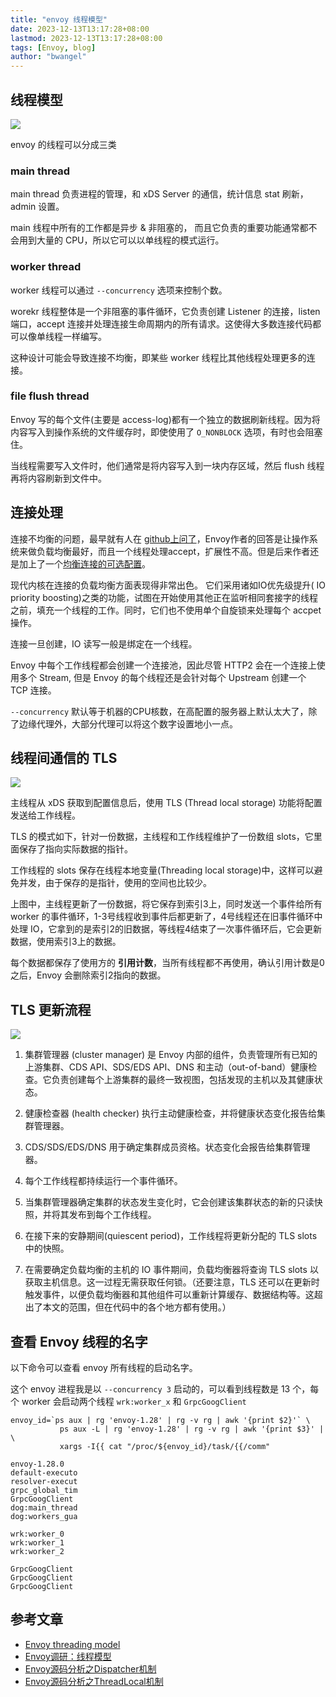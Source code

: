 ```yaml
---
title: "envoy 线程模型"
date: 2023-12-13T13:17:28+08:00
lastmod: 2023-12-13T13:17:28+08:00
tags: [Envoy, blog]
author: "bwangel"
---
```


## 线程模型

![](https://passage-1253400711.cos.ap-beijing.myqcloud.com/2023-12-13-114846.png)

envoy 的线程可以分成三类

### main thread

main thread 负责进程的管理，和 xDS Server 的通信，统计信息 stat 刷新，admin 设置。

main 线程中所有的工作都是异步 & 非阻塞的， 而且它负责的重要功能通常都不会用到大量的 CPU，所以它可以以单线程的模式运行。

### worker thread

worker 线程可以通过 `--concurrency` 选项来控制个数。

worekr 线程整体是一个非阻塞的事件循环，它负责创建 Listener 的连接，listen 端口，accept 连接并处理连接生命周期内的所有请求。这使得大多数连接代码都可以像单线程一样编写。

这种设计可能会导致连接不均衡，即某些 worker 线程比其他线程处理更多的连接。

### file flush thread

Envoy 写的每个文件(主要是 access-log)都有一个独立的数据刷新线程。因为将内容写入到操作系统的文件缓存时，即使使用了 `O_NONBLOCK` 选项，有时也会阻塞住。

当线程需要写入文件时，他们通常是将内容写入到一块内存区域，然后 flush 线程再将内容刷新到文件中。

## 连接处理

连接不均衡的问题，最早就有人在 [github上问了](https://github.com/envoyproxy/envoy/issues/2961)，Envoy作者的回答是让操作系统来做负载均衡最好，而且一个线程处理accept，扩展性不高。但是后来作者还是加上了一个[均衡连接的可选配置](https://www.envoyproxy.io/docs/envoy/v1.28.0/intro/arch_overview/intro/threading_model#listener-connection-balancing)。

现代内核在连接的负载均衡方面表现得非常出色。
它们采用诸如IO优先级提升( IO priority boosting)之类的功能，试图在开始使用其他正在监听相同套接字的线程之前，填充一个线程的工作。同时，它们也不使用单个自旋锁来处理每个 accpet 操作。

连接一旦创建，IO 读写一般是绑定在一个线程。

Envoy 中每个工作线程都会创建一个连接池，因此尽管 HTTP2 会在一个连接上使用多个 Stream, 但是 Envoy 的每个线程还是会针对每个 Upstream 创建一个 TCP 连接。

`--concurrency` 默认等于机器的CPU核数，在高配置的服务器上默认太大了，除了边缘代理外，大部分代理可以将这个数字设置地小一点。

## 线程间通信的 TLS

![](https://passage-1253400711.cos.ap-beijing.myqcloud.com/2023-12-13-125138.png)

主线程从 xDS 获取到配置信息后，使用 TLS (Thread local storage) 功能将配置发送给工作线程。

TLS 的模式如下，针对一份数据，主线程和工作线程维护了一份数组 slots，它里面保存了指向实际数据的指针。

工作线程的 slots 保存在线程本地变量(Threading local storage)中，这样可以避免并发，由于保存的是指针，使用的空间也比较少。

上图中，主线程更新了一份数据，将它保存到索引3上，同时发送一个事件给所有 worker 的事件循环，1-3号线程收到事件后都更新了，4号线程还在旧事件循环中处理 IO，它拿到的是索引2的旧数据，等线程4结束了一次事件循环后，它会更新数据，使用索引3上的数据。

每个数据都保存了使用方的 __引用计数__，当所有线程都不再使用，确认引用计数是0之后，Envoy 会删除索引2指向的数据。

## TLS 更新流程

![](https://passage-1253400711.cos.ap-beijing.myqcloud.com/2023-12-13-125837.png)

1. 集群管理器 (cluster manager) 是 Envoy 内部的组件，负责管理所有已知的上游集群、CDS API、SDS/EDS API、DNS 和主动（out-of-band）健康检查。它负责创建每个上游集群的最终一致视图，包括发现的主机以及其健康状态。

2. 健康检查器 (health checker) 执行主动健康检查，并将健康状态变化报告给集群管理器。

3. CDS/SDS/EDS/DNS 用于确定集群成员资格。状态变化会报告给集群管理器。

4. 每个工作线程都持续运行一个事件循环。

5. 当集群管理器确定集群的状态发生变化时，它会创建该集群状态的新的只读快照，并将其发布到每个工作线程。

6. 在接下来的安静期间(quiescent period)，工作线程将更新分配的 TLS slots 中的快照。

7. 在需要确定负载均衡的主机的 IO 事件期间，负载均衡器将查询 TLS slots 以获取主机信息。这一过程无需获取任何锁。（还要注意，TLS 还可以在更新时触发事件，以便负载均衡器和其他组件可以重新计算缓存、数据结构等。这超出了本文的范围，但在代码中的各个地方都有使用。）

## 查看 Envoy 线程的名字

以下命令可以查看 envoy 所有线程的启动名字。

这个 envoy 进程我是以 `--concurrency 3` 启动的，可以看到线程数是 13 个，每个 worker 会启动两个线程 `wrk:worker_x` 和 `GrpcGoogClient`

```
envoy_id=`ps aux | rg 'envoy-1.28' | rg -v rg | awk '{print $2}'` \
           ps aux -L | rg 'envoy-1.28' | rg -v rg | awk '{print $3}' | \
           xargs -I{{ cat "/proc/${envoy_id}/task/{{/comm"
```

```
envoy-1.28.0
default-executo
resolver-execut
grpc_global_tim
GrpcGoogClient
dog:main_thread
dog:workers_gua

wrk:worker_0
wrk:worker_1
wrk:worker_2

GrpcGoogClient
GrpcGoogClient
GrpcGoogClient
```

## 参考文章

- [Envoy threading model](https://blog.envoyproxy.io/envoy-threading-model-a8d44b922310)
- [Envoy调研：线程模型](https://zhuanlan.zhihu.com/p/442036172)
- [Envoy源码分析之Dispatcher机制](https://developer.aliyun.com/article/757470)
- [Envoy源码分析之ThreadLocal机制](https://developer.aliyun.com/article/757471)

